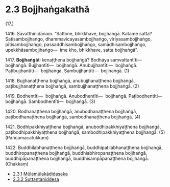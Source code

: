 # 2.3 Bojjhaṅgakathā

(17.)

1416\. Sāvatthinidānaṃ. “Sattime, bhikkhave, bojjhaṅgā. Katame satta? Satisambojjhaṅgo, dhammavicayasambojjhaṅgo, vīriyasambojjhaṅgo, pītisambojjhaṅgo, passaddhisambojjhaṅgo, samādhisambojjhaṅgo, upekkhāsambojjhaṅgo—  ime kho, bhikkhave, satta bojjhaṅgā”.

1417\. **Bojjhaṅgā**ti kenaṭṭhena bojjhaṅgā? Bodhāya saṃvattantīti—  bojjhaṅgā. Bujjhantīti—  bojjhaṅgā. Anubujjhantīti—  bojjhaṅgā. Paṭibujjhantīti—  bojjhaṅgā. Sambujjhantīti—  bojjhaṅgā. (1)

1418\. Bujjhanaṭṭhena bojjhaṅgā, anubujjhanaṭṭhena bojjhaṅgā, paṭibujjhanaṭṭhena bojjhaṅgā, sambujjhanaṭṭhena bojjhaṅgā. (2)

1419\. Bodhentīti—  bojjhaṅgā. Anubodhentīti—  bojjhaṅgā. Paṭibodhentīti—  bojjhaṅgā. Sambodhentīti—  bojjhaṅgā. (3)

1420\. Bodhanaṭṭhena bojjhaṅgā, anubodhanaṭṭhena bojjhaṅgā, paṭibodhanaṭṭhena bojjhaṅgā, sambodhanaṭṭhena bojjhaṅgā. (4)

1421\. Bodhipakkhiyaṭṭhena bojjhaṅgā, anubodhipakkhiyaṭṭhena bojjhaṅgā, paṭibodhipakkhiyaṭṭhena bojjhaṅgā, sambodhipakkhiyaṭṭhena bojjhaṅgā. (5) (Pañcamacatukkaṃ)

1422\. Buddhilabhanaṭṭhena bojjhaṅgā, buddhipaṭilabhanaṭṭhena bojjhaṅgā, buddhiropanaṭṭhena bojjhaṅgā, buddhiabhiropanaṭṭhena bojjhaṅgā, buddhipāpanaṭṭhena bojjhaṅgā, buddhisampāpanaṭṭhena bojjhaṅgā. (Chakkaṃ)

* [2.3.1 Mūlamūlakādidasaka](2.3/2.3.1.md)
* [2.3.2 Suttantaniddesa](2.3/2.3.2.md)
